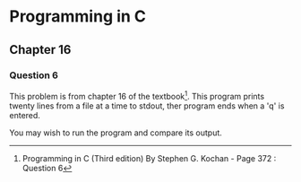 # Programming in C
## Chapter 16
### Question 6

This problem is from chapter 16 of the textbook[^1]. This program prints twenty lines from a file at a time to stdout, ther program ends when a 'q' is entered.

You may wish to run the program and compare its output.


[^1]: Programming in C (Third edition) By Stephen G. Kochan - Page 372 : Question 6